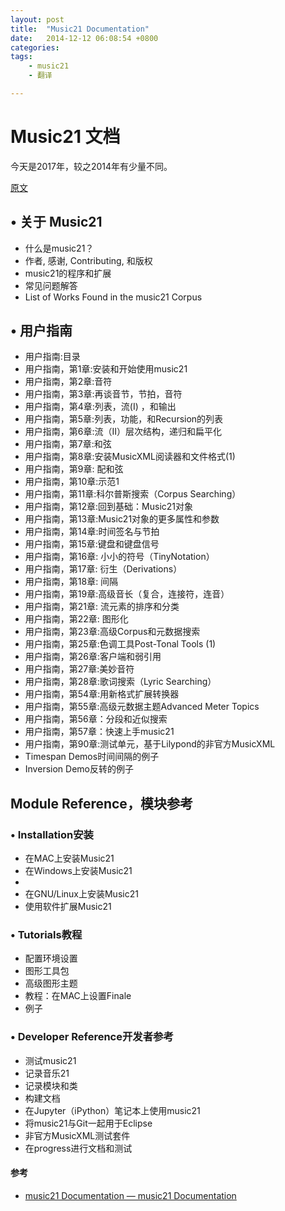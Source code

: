 ```yaml
---
layout: post
title:  "Music21 Documentation"
date:   2014-12-12 06:08:54 +0800
categories:  
tags: 
    - music21
    - 翻译

---
```


# Music21 文档 #

今天是2017年，较之2014年有少量不同。

[原文](http://web.mit.edu/music21/doc/)

## •	关于 Music21   ##
*	什么是music21？
*	作者, 感谢, Contributing, 和版权 
*	music21的程序和扩展
*	常见问题解答
*	List of Works Found in the music21 Corpus
## •	用户指南 ##
*	用户指南:目录 
*	用户指南，第1章:安装和开始使用music21 
*	用户指南，第2章:音符 
*	用户指南，第3章:再谈音节，节拍，音符 
*	用户指南，第4章:列表，流(I) ，和输出 
*	用户指南，第5章:列表，功能，和Recursion的列表 
*	用户指南，第6章:流（II）层次结构，递归和扁平化 
*	用户指南，第7章:和弦 
*	用户指南，第8章:安装MusicXML阅读器和文件格式(1) 
*	用户指南，第9章: 配和弦 
*	用户指南，第10章:示范1 
*	用户指南，第11章:科尔普斯搜索（Corpus Searching） 
*	用户指南，第12章:回到基础：Music21对象
*	用户指南，第13章:Music21对象的更多属性和参数 
*	用户指南，第14章:时间签名与节拍 
*	用户指南，第15章:键盘和键盘信号 
*	用户指南，第16章: 小小的符号（TinyNotation） 
*	用户指南，第17章: 衍生（Derivations） 
*	用户指南，第18章: 间隔 
*	用户指南，第19章:高级音长（复合，连接符，连音） 
*	用户指南，第21章: 流元素的排序和分类 
*	用户指南，第22章: 图形化 
*	用户指南，第23章:高级Corpus和元数据搜索 
*	用户指南，第25章:色调工具Post-Tonal Tools (1)  
*	用户指南，第26章:客户端和弱引用 
*	用户指南，第27章:美妙音符 
*	用户指南，第28章:歌词搜索（Lyric Searching） 
*	用户指南，第54章:用新格式扩展转换器 
*	用户指南，第55章:高级元数据主题Advanced Meter Topics
*	用户指南，第56章：分段和近似搜索
*	用户指南，第57章：快速上手music21
*	用户指南，第90章:测试单元，基于Lilypond的非官方MusicXML
*	Timespan Demos时间间隔的例子
*	Inversion Demo反转的例子
## Module Reference，模块参考 ##
### • Installation安装 ###
*	在MAC上安装Music21
*	在Windows上安装Music21
*	
*	在GNU/Linux上安装Music21
*	使用软件扩展Music21

### • Tutorials教程 ###
*	配置环境设置
*	图形工具包
*	高级图形主题
*	教程：在MAC上设置Finale
*	例子

### • Developer Reference开发者参考 ###
*	测试music21
*	记录音乐21
*	记录模块和类
*	构建文档
*	在Jupyter（iPython）笔记本上使用music21
*	将music21与Git一起用于Eclipse
*	非官方MusicXML测试套件
*	在progress进行文档和测试


#### 参考 ####

* [music21 Documentation — music21 Documentation](http://web.mit.edu/music21/doc/)